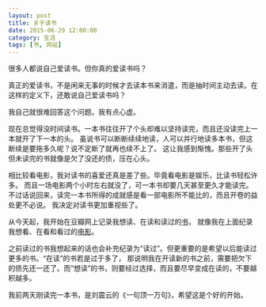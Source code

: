 ```yaml
---
layout: post
title: 关于读书
date: 2015-06-29 12:00:00
category: 生活
tags: [书, 网站]
---
```


很多人都说自己爱读书。但你真的爱读书吗？

<!--more-->

真正的爱读书，不是闲来无事的时候才去读本书来消遣，而是抽时间主动去读。在这样的定义下，还敢说自己爱读书吗？

我自己就很难回答这个问题。我有点心虚。

现在总觉得没时间读书。一本书往往开了个头却难以坚持读完，而且还没读完上一本就开了下一本的头。
虽说书可以断断续续地读，人可以并行地读多本书，但这断续是要拖多久呢？说不定断了就再也续不上了。
这让我感到惭愧。那些开了头但未读完的书就像是欠了没还的债，压在心头。

相比较看电影，我对读书的喜爱还真是差了些。毕竟看电影是娱乐，比读书轻松许多。
而且一场电影两个小时左右就没了，可一本书却要几天甚至更久才能读完。
不过话说回来，读完一本书所得的成就感是看一部电影所不能比的，而且开卷的益处更不必说。
我决定对读书更加重视些了。

从今天起，我开始在豆瓣网上记录我想读、在读和读过的[书](http://book.douban.com/people/msb91/)，
就像我在上面纪录我想看、在看和看过的[电影](http://movie.douban.com/people/msb91/)。

之前读过的书我想起来的话也会补充纪录为“读过”。但更重要的是希望以后能读过更多的书。“在读”的书若是过于多了，
那说明我在开读新的书之前，需要把欠下的债先还一还了。而“想读”的书，则要经过选择，而且要尽早变成在读的，不要越积越多。

我前两天刚读完一本书，是刘震云的《一句顶一万句》，希望这是个好的开始。
